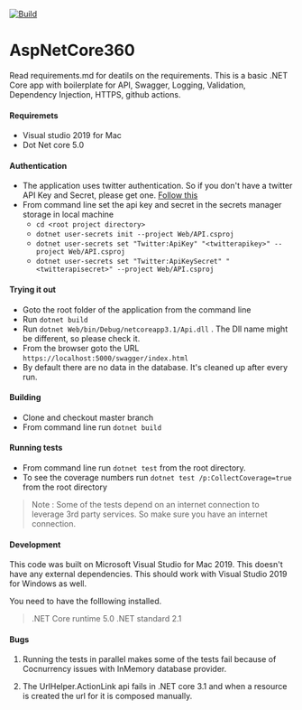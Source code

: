 [![Build](https://github.com/soundarmoorthy/AspNetCore360/actions/workflows/build.yml/badge.svg?branch=master)](https://github.com/soundarmoorthy/AspNetCore360/actions/workflows/build.yml)

# AspNetCore360
Read requirements.md for deatils on the requirements. This is a basic .NET Core app with boilerplate for API, Swagger, Logging, Validation, Dependency Injection, HTTPS, github actions. 

#### Requiremets 
* Visual studio 2019 for Mac
* Dot Net core 5.0

#### Authentication
* The application uses twitter authentication. So if you don't have a twitter API Key and Secret, please get one. [Follow this](https://docs.microsoft.com/en-us/aspnet/core/security/authentication/social/twitter-logins?view=aspnetcore-6.0)
* From command line set the api key and secret in the secrets manager storage in local machine
  * `cd <root project directory>`
  * `dotnet user-secrets init --project Web/API.csproj`
  * `dotnet user-secrets set "Twitter:ApiKey" "<twitterapikey>" --project Web/API.csproj` 
  * `dotnet user-secrets set "Twitter:ApiKeySecret" "<twitterapisecret>" --project Web/API.csproj`

#### Trying it out
* Goto  the root folder of the application from the command line
* Run `dotnet build`
* Run `dotnet Web/bin/Debug/netcoreapp3.1/Api.dll` . The Dll name might be different, so please check it. 
* From the browser goto the URL `https://localhost:5000/swagger/index.html`
* By default there are no data in the  database. It's cleaned up after every run.

#### Building 
* Clone and checkout master branch
* From command line run `dotnet build`


#### Running tests
* From command line run `dotnet test` from the root directory. 
* To see the coverage numbers run `dotnet test /p:CollectCoverage=true` from the root directory

> Note : Some of the tests depend on an internet connection to leverage 3rd party services. So 
> make sure you have an internet connection. 


#### Development

This code was built on Microsoft Visual Studio for Mac 2019. This doesn't have any external 
dependencies. This should work with Visual Studio 2019 for Windows as well.

You need to have the folllowing installed. 
> .NET Core runtime 5.0
> .NET standard 2.1

#### Bugs 
1. Running the tests in parallel makes some of the tests fail because of Cocnurrency issues
with InMemory database provider.

2. The UrlHelper.ActionLink api fails in .NET core 3.1 and when a resource is created the 
url for it is composed manually.
